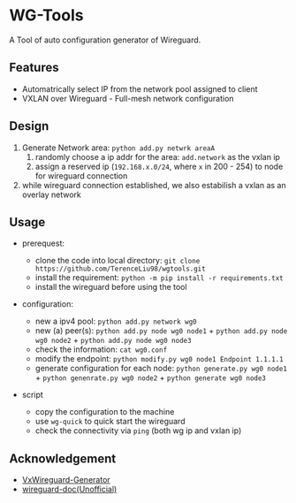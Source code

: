 # WG-Tools

A Tool of auto configuration generator of Wireguard.


## Features

* Automatrically select IP from the network pool assigned to client
* VXLAN over Wireguard - Full-mesh network configuration

## Design

1. Generate Network area: `python add.py netwrk areaA`
   1. randomly choose a ip addr for the area: `add.network` as the vxlan ip
   2. assign a reserved ip (`192.168.x.0/24`, where `x` in 200 - 254) to node for wireguard connection
2. while wireguard connection established, we also estabilish a vxlan as an overlay network

## Usage

* prerequest:
	* clone the code into local directory: `git clone  https://github.com/TerenceLiu98/wgtools.git`
	* install the requirement: `python -m pip install -r requirements.txt`
	* install the wireguard before using the tool

* configuration:
	* new a ipv4 pool: `python add.py network wg0`
	* new (a) peer(s): `python add.py node wg0 node1` + `python add.py node wg0 node2` + `python add.py node wg0 node3`
	* check the information: `cat wg0.conf`
	* modify the endpoint: `python modify.py wg0 node1 Endpoint 1.1.1.1`
	* generate configuration for each node: `python generate.py wg0 node1` + `python genenrate.py wg0 node2` + `python generate wg0 node3`

* script
	* copy the configuration to the machine
	* use `wg-quick` to quick start the wireguard
	* check the connectivity via `ping` (both wg ip and vxlan ip)

## Acknowledgement

* [VxWireguard-Generator](https://github.com/m13253/VxWireguard-Generator)
* [wireguard-doc(Unofficial)](https://github.com/pirate/wireguard-docs)

